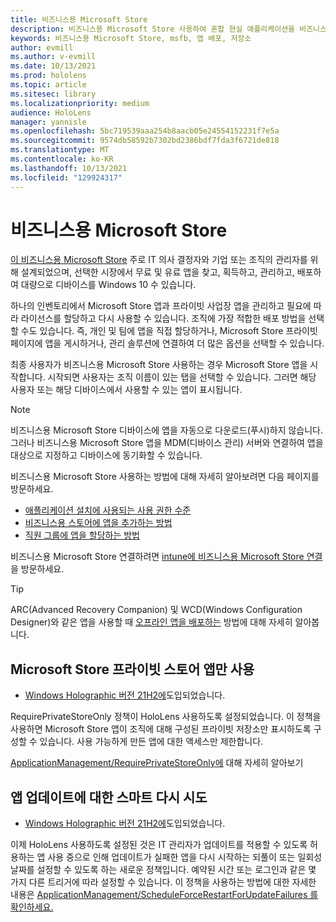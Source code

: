 ```yaml
---
title: 비즈니스용 Microsoft Store
description: 비즈니스용 Microsoft Store 사용하여 혼합 현실 애플리케이션을 비즈니스에 게시하는 방법을 알아봅니다.
keywords: 비즈니스용 Microsoft Store, msfb, 앱 배포, 저장소
author: evmill
ms.author: v-evmill
ms.date: 10/13/2021
ms.prod: hololens
ms.topic: article
ms.sitesec: library
ms.localizationpriority: medium
audience: HoloLens
manager: yannisle
ms.openlocfilehash: 5bc719539aaa254b8aacb05e24554152231f7e5a
ms.sourcegitcommit: 9574db58592b7302bd2386bdf7fda3f6721de818
ms.translationtype: MT
ms.contentlocale: ko-KR
ms.lasthandoff: 10/13/2021
ms.locfileid: "129924317"
---
```

# <a name="microsoft-store-for-business"></a>비즈니스용 Microsoft Store

[이 비즈니스용 Microsoft Store](/microsoft-store/microsoft-store-for-business-overview) 주로 IT 의사 결정자와 기업 또는 조직의 관리자를 위해 설계되었으며, 선택한 시장에서 무료 및 유료 앱을 찾고, 획득하고, 관리하고, 배포하여 대량으로 디바이스를 Windows 10 수 있습니다. 

하나의 인벤토리에서 Microsoft Store 앱과 프라이빗 사업장 앱을 관리하고 필요에 따라 라이선스를 할당하고 다시 사용할 수 있습니다. 조직에 가장 적합한 배포 방법을 선택할 수도 있습니다. 즉, 개인 및 팀에 앱을 직접 할당하거나, Microsoft Store 프라이빗 페이지에 앱을 게시하거나, 관리 솔루션에 연결하여 더 많은 옵션을 선택할 수 있습니다.

최종 사용자가 비즈니스용 Microsoft Store 사용하는 경우 Microsoft Store 앱을 시작합니다. 시작되면 사용자는 조직 이름이 있는 탭을 선택할 수 있습니다. 그러면 해당 사용자 또는 해당 디바이스에서 사용할 수 있는 앱이 표시됩니다.

> [!Note]
> 비즈니스용 Microsoft Store 디바이스에 앱을 자동으로 다운로드(푸시)하지 않습니다. 그러나 비즈니스용 Microsoft Store 앱을 MDM(디바이스 관리) 서버와 연결하여 앱을 대상으로 지정하고 디바이스에 동기화할 수 있습니다.

비즈니스용 Microsoft Store 사용하는 방법에 대해 자세히 알아보려면 다음 페이지를 방문하세요.

* [애플리케이션 설치에 사용되는 사용 권한 수준](/mem/intune/configuration/device-restrictions-windows-holographic#app-store)
* [비즈니스용 스토어에 앱을 추가하는 방법](/mem/intune/apps/store-apps-windows)
* [직원 그룹에 앱을 할당하는 방법](/mem/intune/apps/windows-store-for-business)

비즈니스용 Microsoft Store 연결하려면 [intune에 비즈니스용 Microsoft Store 연결](/mem/intune/apps/windows-store-for-business#associate-your-microsoft-store-for-business-account-with-intune)을 방문하세요.

> [!Tip]
> ARC(Advanced Recovery Companion) 및 WCD(Windows Configuration Designer)와 같은 앱을 사용할 때 [오프라인 앱을 배포하는](/microsoft-store/distribute-offline-apps) 방법에 대해 자세히 알아봅니다.

## <a name="use-only-private-store-apps-for-microsoft-store"></a>Microsoft Store 프라이빗 스토어 앱만 사용

- [Windows Holographic 버전 21H2에](hololens-release-notes.md#windows-holographic-version-21h2)도입되었습니다.

RequirePrivateStoreOnly 정책이 HoloLens 사용하도록 설정되었습니다. 이 정책을 사용하면 Microsoft Store 앱이 조직에 대해 구성된 프라이빗 저장소만 표시하도록 구성할 수 있습니다. 사용 가능하게 만든 앱에 대한 액세스만 제한합니다.

[ApplicationManagement/RequirePrivateStoreOnly에](http://windows/client-management/mdm/policy-csp-applicationmanagement#applicationmanagement-requireprivatestoreonly) 대해 자세히 알아보기

## <a name="smart-retry-for-app-updates"></a>앱 업데이트에 대한 스마트 다시 시도

- [Windows Holographic 버전 21H2에](hololens-release-notes.md#windows-holographic-version-21h2)도입되었습니다.

이제 HoloLens 사용하도록 설정된 것은 IT 관리자가 업데이트를 적용할 수 있도록 허용하는 앱 사용 중으로 인해 업데이트가 실패한 앱을 다시 시작하는 되풀이 또는 일회성 날짜를 설정할 수 있도록 하는 새로운 정책입니다. 예약된 시간 또는 로그인과 같은 몇 가지 다른 트리거에 따라 설정할 수 있습니다. 이 정책을 사용하는 방법에 대한 자세한 내용은 [ApplicationManagement/ScheduleForceRestartForUpdateFailures 를 확인하세요.](/windows/client-management/mdm/policy-csp-applicationmanagement#applicationmanagement-scheduleforcerestartforupdatefailures)